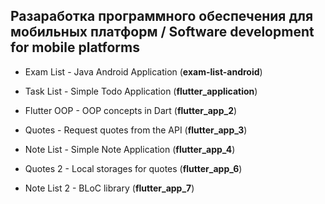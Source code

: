 ## Разаработка программного обеспечения для мобильных платформ / Software development for mobile platforms

- Exam List - Java Android Application (**exam-list-android**)

- Task List - Simple Todo Application (**flutter_application**)

- Flutter OOP - OOP concepts in Dart (**flutter_app_2**)
 
- Quotes - Request quotes from the API (**flutter_app_3**)
 
- Note List - Simple Note Application (**flutter_app_4**)

- Quotes 2 - Local storages for quotes (**flutter_app_6**)

- Note List 2 - BLoC library (**flutter_app_7**)